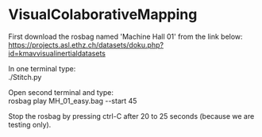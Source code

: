 # VisualColaborativeMapping

First download the rosbag named 'Machine Hall 01' from the link below: 
https://projects.asl.ethz.ch/datasets/doku.php?id=kmavvisualinertialdatasets

In one terminal type: <br />
./Stitch.py

Open second terminal and type: <br />
rosbag play MH_01_easy.bag --start 45

Stop the rosbag by pressing ctrl-C after 20 to 25 seconds (because we are testing only). 
